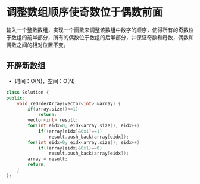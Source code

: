 # 调整数组顺序使奇数位于偶数前面

输入一个整数数组，实现一个函数来调整该数组中数字的顺序，使得所有的奇数位于数组的前半部分，所有的偶数位于数组的后半部分，并保证奇数和奇数，偶数和偶数之间的相对位置不变。

## 开辟新数组

- 时间：O(N)，空间：O(N)  

```cpp
class Solution {
public:
    void reOrderArray(vector<int> &array) {
        if(array.size()<=1)
            return;
        vector<int> result;
        for(int eidx=0; eidx<array.size(); eidx++)
            if((array[eidx]&0x1)==1)
                result.push_back(array[eidx]);
        for(int eidx=0; eidx<array.size(); eidx++)
            if((array[eidx]&0x1)==0)
                result.push_back(array[eidx]);
        array = result;
        return;
    }
};
```

